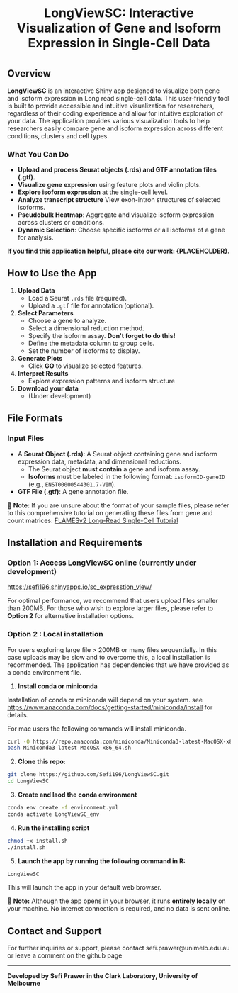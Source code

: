 <h1 style="text-align: center;">

LongViewSC: Interactive Visualization of Gene and Isoform Expression in Single-Cell Data

</h1>

<h1 style="text-align: center;">

## Overview

</h2>

**LongViewSC** is an interactive Shiny app designed to visualize both gene and isoform expression in Long read single-cell data. This user-friendly tool is built to provide accessible and intuitive visualization for researchers, regardless of their coding experience and allow for intuitive exploration of your data. The application provides various visualization tools to help researchers easily compare gene and isoform expression across different conditions, clusters and cell types.

### What You Can Do

-   **Upload and process Seurat objects (.rds) and GTF annotation files (.gtf).**
-   **Visualize gene expression** using feature plots and violin plots.
-   **Explore isoform expression** at the single-cell level.
-   **Analyze transcript structure** View exon-intron structures of selected isoforms.
-   **Pseudobulk Heatmap**: Aggregate and visualize isoform expression across clusters or conditions.
-   **Dynamic Selection**: Choose specific isoforms or all isoforms of a gene for analysis.

**If you find this application helpful, please cite our work: {PLACEHOLDER}.**

## How to Use the App

1.  **Upload Data**
    -   Load a Seurat `.rds` file (required).
    -   Upload a `.gtf` file for annotation (optional).
2.  **Select Parameters**
    -   Choose a gene to analyze.
    -   Select a dimensional reduction method.
    -   Specify the isoform assay. **Don't forget to do this!**
    -   Define the metadata column to group cells.
    -   Set the number of isoforms to display.
3.  **Generate Plots**
    -   Click **GO** to visualize selected features.
4.  **Interpret Results**
    -   Explore expression patterns and isoform structure
5.  **Download your data**
    -   (Under development)

## File Formats

### Input Files

-   A **Seurat Object (.rds)**: A Seurat object containing gene and isoform expression data, metadata, and dimensional reductions.
    -   The Seurat object **must contain** a gene and isoform assay.
    -   **Isoforms** must be labeled in the following format:
        `isoformID-geneID` (e.g., `ENST00000544301.7-VIM`).
-   **GTF File (.gtf)**: A gene annotation file.

📌 **Note:** If you are unsure about the format of your sample files, please refer to this comprehensive tutorial on generating these files from gene and count matrices: [FLAMESv2 Long-Read Single-Cell Tutorial](https://sefi196.github.io/FLAMESv2_LR_sc_tutorial/)

## Installation and Requirements

### **Option 1: Access LongViewSC online** (currently under development)

<https://sefi196.shinyapps.io/sc_expresstion_view/>

For optimal performance, we recommend that users upload files smaller than 200MB. For those who wish to explore larger files, please refer to **Option 2** for alternative installation options.

### **Option 2 : Local installation**

For users exploring large file \> 200MB or many files sequentially. In this case uploads may be slow and to overcome this, a local installation is recommended. The application has dependencies that we have provided as a conda environment file.

1.  **Install conda or miniconda**

Installation of conda or miniconda will depend on your system. see <https://www.anaconda.com/docs/getting-started/miniconda/install> for details.

For mac users the following commands will install miniconda.

``` bash
curl -O https://repo.anaconda.com/miniconda/Miniconda3-latest-MacOSX-x86_64.sh 
bash Miniconda3-latest-MacOSX-x86_64.sh
```

2.  **Clone this repo:**

``` bash
git clone https://github.com/Sefi196/LongViewSC.git 
cd LongViewSC
```

3.  **Create and laod the conda environment**

``` bash
conda env create -f environment.yml
conda activate LongViewSC_env
```

4.  **Run the installing script**

``` bash
chmod +x install.sh
./install.sh
```

5.  **Launch the app by running the following command in R:**

``` r
LongViewSC
```

This will launch the app in your default web browser.

📌 **Note:** Although the app opens in your browser, it runs **entirely locally** on your machine. No internet connection is required, and no data is sent online.

## Contact and Support

For further inquiries or support, please contact sefi.prawer\@unimelb.edu.au or leave a comment on the github page

------------------------------------------------------------------------

**Developed by Sefi Prawer in the Clark Laboratory, University of Melbourne**
